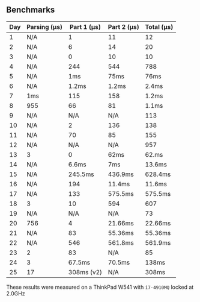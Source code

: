 ## Benchmarks

| Day | Parsing (μs) | Part 1 (μs) | Part 2 (μs) | Total (μs) |
|-----|--------------|-------------|-------------|------------|
| 1   | N/A          | 1           | 11          | 12         |
| 2   | N/A          | 6           | 14          | 20         |
| 3   | N/A          | 0           | 10          | 10         |
| 4   | N/A          | 244         | 544         | 788        |
| 5   | N/A          | 1ms         | 75ms        | 76ms       |
| 6   | N/A          | 1.2ms       | 1.2ms       | 2.4ms      |
| 7   | 1ms          | 115         | 158         | 1.2ms      |
| 8   | 955          | 66          | 81          | 1.1ms      |
| 9   | N/A          | N/A         | N/A         | 113        |
| 10  | N/A          | 2           | 136         | 138        |
| 11  | N/A          | 70          | 85          | 155        |
| 12  | N/A          | N/A         | N/A         | 957        |
| 13  | 3            | 0           | 62ms        | 62.ms      |
| 14  | N/A          | 6.6ms       | 7ms         | 13.6ms     |
| 15  | N/A          | 245.5ms     | 436.9ms     | 628.4ms    |
| 16  | N/A          | 194         | 11.4ms      | 11.6ms     |
| 17  | N/A          | 133         | 575.5ms     | 575.5ms    |
| 18  | 3            | 10          | 594         | 607        |
| 19  | N/A          | N/A         | N/A         | 73         |
| 20  | 756          | 4           | 21.66ms     | 22.66ms    |
| 21  | N/A          | 83          | 55.36ms     | 55.36ms    |
| 22  | N/A          | 546         | 561.8ms     | 561.9ms    |
| 23  | 2            | 83          | N/A         | 85         |
| 24  | 3            | 67.5ms      | 70.5ms      | 138ms      |
| 25  | 17           | 308ms (v2)  | N/A         | 308ms      |

These results were measured on a ThinkPad W541 with `i7-4910MQ` locked at 2.0GHz
